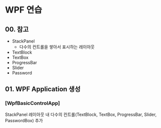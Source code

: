 # WPF 연습

## 00. 참고

* StackPanel
    * 다수의 컨트롤을 쌓아서 표시하는 레이아웃
* TextBlock
* TextBox
* ProgressBar
* Slider
* Password

## 01. WPF Application 생성

### [WpfBasicControlApp]

StackPanel 레이아웃 내 다수의 컨트롤(TextBlock, TextBox, ProgressBar, Slider, PasswordBox) 추가